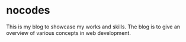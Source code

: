 # nocodes
This is my blog to showcase my works and skills.
The blog is to give an overview of various concepts in web development.
